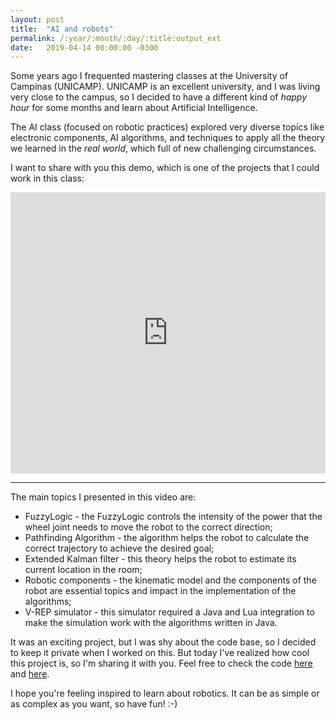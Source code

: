 ```yaml
---
layout: post
title:  "AI and robots"
permalink: /:year/:month/:day/:title:output_ext
date:   2019-04-14 00:00:00 -0300
---
```


Some years ago I frequented mastering classes at the University of Campinas (UNICAMP). UNICAMP is an excellent university, and I was living very close to the campus, so I decided to have a different kind of _happy hour_ for some months and learn about Artificial Intelligence.

The AI class (focused on robotic practices) explored very diverse topics like electronic components, AI algorithms, and techniques to apply all the theory we learned in the _real world_, which full of new challenging circumstances.

I want to share with you this demo, which is one of the projects that I could work in this class:

<iframe width="100%" height="450" src="https://www.youtube.com/embed/GQ_KEVNSUXE" frameborder="0" allow="accelerometer; autoplay; encrypted-media; gyroscope; picture-in-picture" allowfullscreen></iframe>

---

The main topics I presented in this video are:
- FuzzyLogic - the FuzzyLogic controls the intensity of the power that the wheel joint needs to move the robot to the correct direction;
- Pathfinding Algorithm - the algorithm helps the robot to calculate the correct trajectory to achieve the desired goal;
- Extended Kalman filter - this theory helps the robot to estimate its current location in the room;
- Robotic components - the kinematic model and the components of the robot are essential topics and impact in the implementation of the algorithms;
- V-REP simulator - this simulator required a Java and Lua integration to make the simulation work with the algorithms written in Java.

It was an exciting project, but I was shy about the code base, so I decided to keep it private when I worked on this. But today I've realized how cool this project is, so I'm sharing it with you. Feel free to check the code [here](https://github.com/karreiro/final-project) and [here](https://github.com/karreiro/pathfinding-lab).

I hope you're feeling inspired to learn about robotics. It can be as simple or as complex as you want, so have fun! :-)
